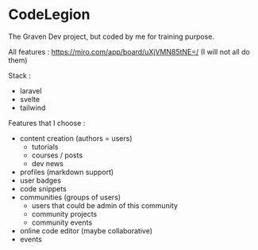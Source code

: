 # CodeLegion

The Graven Dev project, but coded by me for training purpose.

All features : https://miro.com/app/board/uXjVMN85tNE=/ (I will not all do them)

Stack : 
- laravel
- svelte
- tailwind

Features that I choose :
- content creation (authors = users)
  - tutorials
  - courses / posts
  - dev news
- profiles (markdown support)
- user badges
- code snippets
- communities (groups of users)
  - users that could be admin of this community
  - community projects
  - community events
- online code editor (maybe collaborative)
- events
